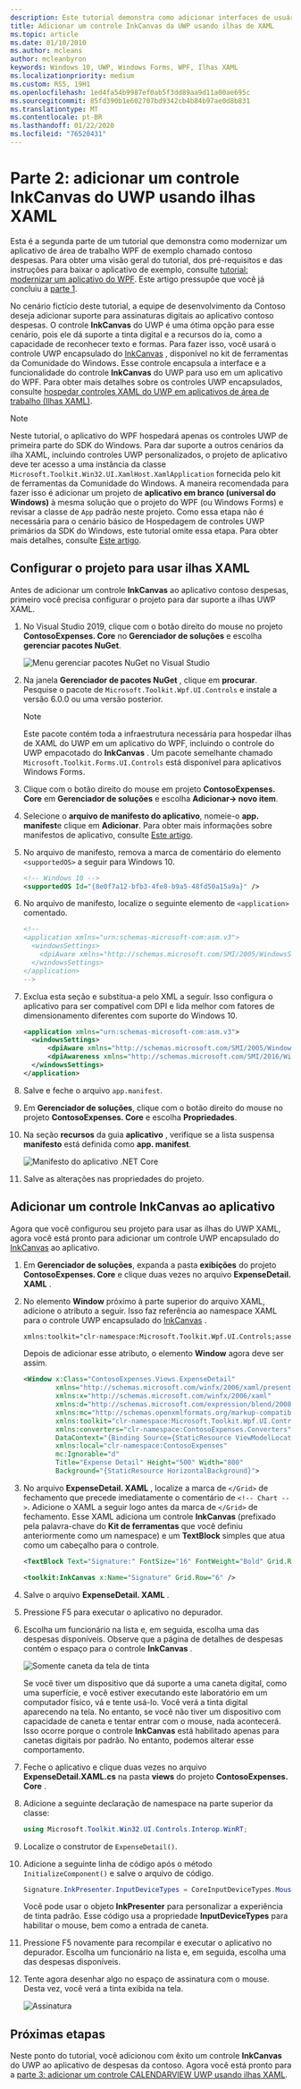 ```yaml
---
description: Este tutorial demonstra como adicionar interfaces de usuário do UWP XAML, criar pacotes do MSIX e incorporar outros componentes modernos ao seu aplicativo do WPF.
title: Adicionar um controle InkCanvas da UWP usando ilhas de XAML
ms.topic: article
ms.date: 01/10/2010
ms.author: mcleans
author: mcleanbyron
keywords: Windows 10, UWP, Windows Forms, WPF, Ilhas XAML
ms.localizationpriority: medium
ms.custom: RS5, 19H1
ms.openlocfilehash: 1ed4fa54b9987ef0ab5f3dd89aa9d11a00ae695c
ms.sourcegitcommit: 85fd390b1e602707bd9342cb4b84b97ae0d8b831
ms.translationtype: MT
ms.contentlocale: pt-BR
ms.lasthandoff: 01/22/2020
ms.locfileid: "76520431"
---
```

# <a name="part-2-add-a-uwp-inkcanvas-control-using-xaml-islands"></a>Parte 2: adicionar um controle InkCanvas do UWP usando ilhas XAML

Esta é a segunda parte de um tutorial que demonstra como modernizar um aplicativo de área de trabalho WPF de exemplo chamado contoso despesas. Para obter uma visão geral do tutorial, dos pré-requisitos e das instruções para baixar o aplicativo de exemplo, consulte [tutorial: modernizar um aplicativo do WPF](modernize-wpf-tutorial.md). Este artigo pressupõe que você já concluiu a [parte 1](modernize-wpf-tutorial-1.md).

No cenário fictício deste tutorial, a equipe de desenvolvimento da Contoso deseja adicionar suporte para assinaturas digitais ao aplicativo contoso despesas. O controle **InkCanvas** do UWP é uma ótima opção para esse cenário, pois ele dá suporte a tinta digital e a recursos do ia, como a capacidade de reconhecer texto e formas. Para fazer isso, você usará o controle UWP encapsulado do [InkCanvas](https://docs.microsoft.com/windows/communitytoolkit/controls/wpf-winforms/inkcanvas) , disponível no kit de ferramentas da Comunidade do Windows. Esse controle encapsula a interface e a funcionalidade do controle **InkCanvas** do UWP para uso em um aplicativo do WPF. Para obter mais detalhes sobre os controles UWP encapsulados, consulte [hospedar controles XAML do UWP em aplicativos de área de trabalho (Ilhas XAML)](xaml-islands.md).

> [!NOTE]
> Neste tutorial, o aplicativo do WPF hospedará apenas os controles UWP de primeira parte do SDK do Windows. Para dar suporte a outros cenários da ilha XAML, incluindo controles UWP personalizados, o projeto de aplicativo deve ter acesso a uma instância da classe `Microsoft.Toolkit.Win32.UI.XamlHost.XamlApplication` fornecida pelo kit de ferramentas da Comunidade do Windows. A maneira recomendada para fazer isso é adicionar um projeto de **aplicativo em branco (universal do Windows)** à mesma solução que o projeto do WPF (ou Windows Forms) e revisar a classe de `App` padrão neste projeto. Como essa etapa não é necessária para o cenário básico de Hospedagem de controles UWP primários da SDK do Windows, este tutorial omite essa etapa. Para obter mais detalhes, consulte [Este artigo](host-standard-control-with-xaml-islands.md).

## <a name="configure-the-project-to-use-xaml-islands"></a>Configurar o projeto para usar ilhas XAML

Antes de adicionar um controle **InkCanvas** ao aplicativo contoso despesas, primeiro você precisa configurar o projeto para dar suporte a ilhas UWP XAML.

1. No Visual Studio 2019, clique com o botão direito do mouse no projeto **ContosoExpenses. Core** no **Gerenciador de soluções** e escolha **gerenciar pacotes NuGet**.

    ![Menu gerenciar pacotes NuGet no Visual Studio](images/wpf-modernize-tutorial//ManageNuGetPackages.png)

2. Na janela **Gerenciador de pacotes NuGet** , clique em **procurar**. Pesquise o pacote de `Microsoft.Toolkit.Wpf.UI.Controls` e instale a versão 6.0.0 ou uma versão posterior.

    > [!NOTE]
    > Este pacote contém toda a infraestrutura necessária para hospedar ilhas de XAML do UWP em um aplicativo do WPF, incluindo o controle do UWP empacotado do **InkCanvas** . Um pacote semelhante chamado `Microsoft.Toolkit.Forms.UI.Controls` está disponível para aplicativos Windows Forms.

3. Clique com o botão direito do mouse em projeto **ContosoExpenses. Core** em **Gerenciador de soluções** e escolha **Adicionar-> novo item**.

4. Selecione o **arquivo de manifesto do aplicativo**, nomeie-o **app. manifest**e clique em **Adicionar**. Para obter mais informações sobre manifestos de aplicativo, consulte [Este artigo](https://docs.microsoft.com/windows/desktop/SbsCs/application-manifests).

5. No arquivo de manifesto, remova a marca de comentário do elemento `<supportedOS>` a seguir para Windows 10.

    ```xml
    <!-- Windows 10 -->
    <supportedOS Id="{8e0f7a12-bfb3-4fe8-b9a5-48fd50a15a9a}" />
    ```

6. No arquivo de manifesto, localize o seguinte elemento de `<application>` comentado.

    ```xml
    <!--
    <application xmlns="urn:schemas-microsoft-com:asm.v3">
      <windowsSettings>
        <dpiAware xmlns="http://schemas.microsoft.com/SMI/2005/WindowsSettings">true</dpiAware>
      </windowsSettings>
    </application>
    -->
    ```

7. Exclua esta seção e substitua-a pelo XML a seguir. Isso configura o aplicativo para ser compatível com DPI e lida melhor com fatores de dimensionamento diferentes com suporte do Windows 10.

    ```xml
    <application xmlns="urn:schemas-microsoft-com:asm.v3">
      <windowsSettings>
          <dpiAware xmlns="http://schemas.microsoft.com/SMI/2005/WindowsSettings">true/PM</dpiAware>
          <dpiAwareness xmlns="http://schemas.microsoft.com/SMI/2016/WindowsSettings">PerMonitorV2, PerMonitor</dpiAwareness>
      </windowsSettings>
    </application>
    ```

8. Salve e feche o arquivo `app.manifest`.

9. Em **Gerenciador de soluções**, clique com o botão direito do mouse no projeto **ContosoExpenses. Core** e escolha **Propriedades**.

10. Na seção **recursos** da guia **aplicativo** , verifique se a lista suspensa **manifesto** está definida como **app. manifest**.

    ![Manifesto do aplicativo .NET Core](images/wpf-modernize-tutorial/NetCoreAppManifest.png)

11. Salve as alterações nas propriedades do projeto.

## <a name="add-an-inkcanvas-control-to-the-app"></a>Adicionar um controle InkCanvas ao aplicativo

Agora que você configurou seu projeto para usar as ilhas do UWP XAML, agora você está pronto para adicionar um controle UWP encapsulado do [InkCanvas](https://docs.microsoft.com/windows/communitytoolkit/controls/wpf-winforms/inkcanvas) ao aplicativo.

1. Em **Gerenciador de soluções**, expanda a pasta **exibições** do projeto **ContosoExpenses. Core** e clique duas vezes no arquivo **ExpenseDetail. XAML** .

2. No elemento **Window** próximo à parte superior do arquivo XAML, adicione o atributo a seguir. Isso faz referência ao namespace XAML para o controle UWP encapsulado do [InkCanvas](https://docs.microsoft.com/windows/communitytoolkit/controls/wpf-winforms/inkcanvas) .

    ```xml
    xmlns:toolkit="clr-namespace:Microsoft.Toolkit.Wpf.UI.Controls;assembly=Microsoft.Toolkit.Wpf.UI.Controls"
    ```

    Depois de adicionar esse atributo, o elemento **Window** agora deve ser assim.

    ```xml
    <Window x:Class="ContosoExpenses.Views.ExpenseDetail"
            xmlns="http://schemas.microsoft.com/winfx/2006/xaml/presentation"
            xmlns:x="http://schemas.microsoft.com/winfx/2006/xaml"
            xmlns:d="http://schemas.microsoft.com/expression/blend/2008"
            xmlns:mc="http://schemas.openxmlformats.org/markup-compatibility/2006"
            xmlns:toolkit="clr-namespace:Microsoft.Toolkit.Wpf.UI.Controls;assembly=Microsoft.Toolkit.Wpf.UI.Controls"
            xmlns:converters="clr-namespace:ContosoExpenses.Converters"
            DataContext="{Binding Source={StaticResource ViewModelLocator}, Path=ExpensesDetailViewModel}"
            xmlns:local="clr-namespace:ContosoExpenses"
            mc:Ignorable="d"
            Title="Expense Detail" Height="500" Width="800"
            Background="{StaticResource HorizontalBackground}">
    ```

4. No arquivo **ExpenseDetail. XAML** , localize a marca de `</Grid>` de fechamento que precede imediatamente o comentário de `<!-- Chart -->`. Adicione o XAML a seguir logo antes da marca de `</Grid>` de fechamento. Esse XAML adiciona um controle **InkCanvas** (prefixado pela palavra-chave do **Kit de ferramentas** que você definiu anteriormente como um namespace) e um **TextBlock** simples que atua como um cabeçalho para o controle.

    ```xml
    <TextBlock Text="Signature:" FontSize="16" FontWeight="Bold" Grid.Row="5" />

    <toolkit:InkCanvas x:Name="Signature" Grid.Row="6" />
    ```

5. Salve o arquivo **ExpenseDetail. XAML** .

6. Pressione F5 para executar o aplicativo no depurador.

7. Escolha um funcionário na lista e, em seguida, escolha uma das despesas disponíveis. Observe que a página de detalhes de despesas contém o espaço para o controle **InkCanvas** .

    ![Somente caneta da tela de tinta](images/wpf-modernize-tutorial/InkCanvasPenOnly.png)

    Se você tiver um dispositivo que dá suporte a uma caneta digital, como uma superfície, e você estiver executando este laboratório em um computador físico, vá e tente usá-lo. Você verá a tinta digital aparecendo na tela. No entanto, se você não tiver um dispositivo com capacidade de caneta e tentar entrar com o mouse, nada acontecerá. Isso ocorre porque o controle **InkCanvas** está habilitado apenas para canetas digitais por padrão. No entanto, podemos alterar esse comportamento.

8. Feche o aplicativo e clique duas vezes no arquivo **ExpenseDetail.XAML.cs** na pasta **views** do projeto **ContosoExpenses. Core** .

9. Adicione a seguinte declaração de namespace na parte superior da classe:

    ```csharp
    using Microsoft.Toolkit.Win32.UI.Controls.Interop.WinRT;
    ```

10. Localize o construtor de `ExpenseDetail()`.

11. Adicione a seguinte linha de código após o método `InitializeComponent()` e salve o arquivo de código.

    ```csharp
    Signature.InkPresenter.InputDeviceTypes = CoreInputDeviceTypes.Mouse | CoreInputDeviceTypes.Pen;
    ```

    Você pode usar o objeto **InkPresenter** para personalizar a experiência de tinta padrão. Esse código usa a propriedade **InputDeviceTypes** para habilitar o mouse, bem como a entrada de caneta.

12. Pressione F5 novamente para recompilar e executar o aplicativo no depurador. Escolha um funcionário na lista e, em seguida, escolha uma das despesas disponíveis.

13. Tente agora desenhar algo no espaço de assinatura com o mouse. Desta vez, você verá a tinta exibida na tela.

    ![Assinatura](images/wpf-modernize-tutorial/Signature.png)

## <a name="next-steps"></a>Próximas etapas

Neste ponto do tutorial, você adicionou com êxito um controle **InkCanvas** do UWP ao aplicativo de despesas da contoso. Agora você está pronto para a [parte 3: adicionar um controle CALENDARVIEW UWP usando ilhas XAML](modernize-wpf-tutorial-3.md).
